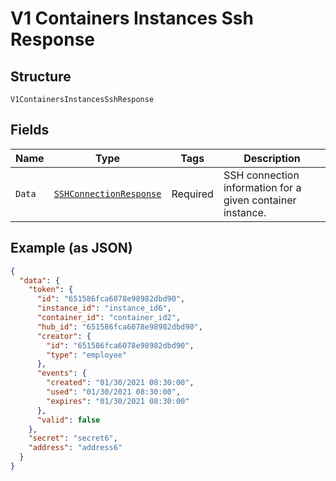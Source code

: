 
# V1 Containers Instances Ssh Response

## Structure

`V1ContainersInstancesSshResponse`

## Fields

| Name | Type | Tags | Description |
|  --- | --- | --- | --- |
| `Data` | [`SSHConnectionResponse`](../../doc/models/ssh-connection-response.md) | Required | SSH connection information for a given container instance. |

## Example (as JSON)

```json
{
  "data": {
    "token": {
      "id": "651586fca6078e98982dbd90",
      "instance_id": "instance_id6",
      "container_id": "container_id2",
      "hub_id": "651586fca6078e98982dbd90",
      "creator": {
        "id": "651586fca6078e98982dbd90",
        "type": "employee"
      },
      "events": {
        "created": "01/30/2021 08:30:00",
        "used": "01/30/2021 08:30:00",
        "expires": "01/30/2021 08:30:00"
      },
      "valid": false
    },
    "secret": "secret6",
    "address": "address6"
  }
}
```

